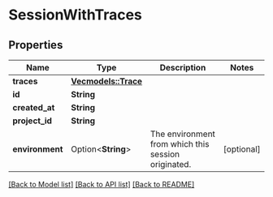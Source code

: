 # SessionWithTraces

## Properties

Name | Type | Description | Notes
------------ | ------------- | ------------- | -------------
**traces** | [**Vec<models::Trace>**](Trace.md) |  | 
**id** | **String** |  | 
**created_at** | **String** |  | 
**project_id** | **String** |  | 
**environment** | Option<**String**> | The environment from which this session originated. | [optional]

[[Back to Model list]](../README.md#documentation-for-models) [[Back to API list]](../README.md#documentation-for-api-endpoints) [[Back to README]](../README.md)


